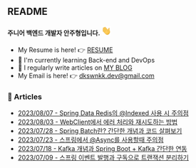 
## README

#### 주니어 백엔드 개발자 안주형입니다. <img src="https://raw.githubusercontent.com/ABSphreak/ABSphreak/master/gifs/Hi.gif" width="22">
- My Resume is here! 👉 [RESUME](https://dkswnkk.notion.site/fdffe98cbe714c818dc1b009cca9b5ed?pvs=4)
- 🌱 I'm currently learning Back-end and DevOps
- 📝 I regularly write articles on [MY BLOG](https://dkswnkk.tistory.com/)
- My Email is here! 👉  dkswnkk.dev@gmail.com

### 📖 Articles

- [2023/08/07 - Spring Data Redis의 @Indexed 사용 시 주의점](https://dkswnkk.tistory.com/709) <br/>
- [2023/08/03 - WebClient에서 에러 처리와 재시도하는 방법](https://dkswnkk.tistory.com/708) <br/>
- [2023/07/28 - Spring Batch란? 간단한 개념과 코드 살펴보기](https://dkswnkk.tistory.com/707) <br/>
- [2023/07/23 - 스프링에서 @Async를 사용할때 주의점](https://dkswnkk.tistory.com/706) <br/>
- [2023/07/18 - Kafka 개념과 Spring Boot + Kafka 간단한 연동](https://dkswnkk.tistory.com/705) <br/>
- [2023/07/09 - 스프링 이벤트 발행과 구독으로 트랜잭션 분리하기](https://dkswnkk.tistory.com/704) <br/>
